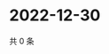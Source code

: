 # 2022-12-30

共 0 条

<!-- BEGIN WEIBO -->
<!-- 最后更新时间 Fri Dec 30 2022 07:14:19 GMT+0800 (China Standard Time) -->

<!-- END WEIBO -->

